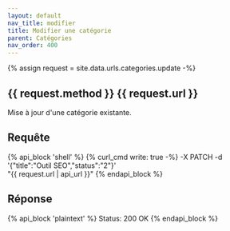 ```yaml
---
layout: default
nav_title: modifier
title: Modifier une catégorie
parent: Catégories
nav_order: 400
---
```

{% assign request = site.data.urls.categories.update -%}
## {{ request.method }} {{ request.url }}

Mise à jour d'une catégorie existante.

## Requête

{% api_block 'shell' %}
{% curl_cmd write: true -%}
-X PATCH -d '{"title":"Outil SEO","status":"2"}' \
"{{ request.url | api_url }}"
{% endapi_block %}

## Réponse

{% api_block 'plaintext' %}
Status: 200 OK
{% endapi_block %}
